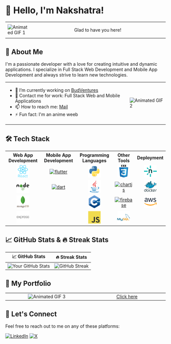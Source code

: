 # 👋 Hello, I'm Nakshatra!
<table width="100%">
  <tr>
    <td>
      <img src="https://i.giphy.com/media/v1.Y2lkPTc5MGI3NjExcGdwdTJnbHp1Z2k0cTNoeWE1bzZna3Y2cmhleHpjejNvMG8yMWpiOSZlcD12MV9pbnRlcm5hbF9naWZfYnlfaWQmY3Q9Zw/c2lbMLWfL1mQ8/giphy.gif" width="500" height="auto" alt="Animated GIF 1" />
<!--  
      Smiling guy : https://i.giphy.com/media/v1.Y2lkPTc5MGI3NjExeDRncTI2OWh4cjY5aXkzc3J4dXlkMDRndzF0d2d1cWQwaTR0eTE1ZiZlcD12MV9pbnRlcm5hbF9naWZfYnlfaWQmY3Q9Zw/aqOUrkDo2fdyE/giphy.gif
      Eren : https://i.giphy.com/media/v1.Y2lkPTc5MGI3NjExcGdwdTJnbHp1Z2k0cTNoeWE1bzZna3Y2cmhleHpjejNvMG8yMWpiOSZlcD12MV9pbnRlcm5hbF9naWZfYnlfaWQmY3Q9Zw/c2lbMLWfL1mQ8/giphy.gif -->
    </td>
    <td width="500">
     <p align="center">Glad to have you here!</p>
    </td>
  </tr>
</table>


## 🚀 About Me
<p>
    I'm a passionate developer with a love for creating intuitive and dynamic applications. I specialize in Full Stack Web Development and Mobile App Development and always strive to learn new technologies.
  </p>

<table width="100%">
  <tr>
    <td>
      <ul>
        <li>🔭 I’m currently working on <a href="https://github.com/codebox283/BudVentures">BudVentures</a></li>
        <li>💬 Contact me for work: Full Stack Web and Mobile Applications</li>
        <li>📫 How to reach me: <a href="mailto:nakshatrabandyopadhyay@gmail.com">Mail</a></li>
        <li>⚡ Fun fact: I'm an anime weeb</li>
      </ul>
    </td>
    <td>
      <img src="https://camo.githubusercontent.com/19db51af5f90f1b152bc0b9078f5fe97053955be5074f03f17019c70345bdcdb/68747470733a2f2f6d69726f2e6d656469756d2e636f6d2f6d61782f313336302f302a37513379765349765f7430696f4a2d5a2e676966" width="500" height="auto" alt="Animated GIF 2" />
    </td>
  </tr>
</table>




## 🛠️ Tech Stack
<table width="100%">
  <tr align="center">
    <th>Web App Development</th>
    <th>Mobile App Development</th>
    <th>Programming Languages</th>
    <th>Other Tools</th>
    <th>Deployment</th>
  </tr>
  <tr>
    <td align="center"><a href="https://reactjs.org/" target="_blank" rel="noreferrer"> <img src="https://raw.githubusercontent.com/devicons/devicon/master/icons/react/react-original-wordmark.svg" alt="react" width="40" height="40"/> </a></td>
    <td align="center"><a href="https://flutter.dev" target="_blank" rel="noreferrer"> <img src="https://www.vectorlogo.zone/logos/flutterio/flutterio-icon.svg" alt="flutter" width="40" height="40"/> </a></td>
    <td align="center"><a href="https://www.python.org" target="_blank" rel="noreferrer"> <img src="https://raw.githubusercontent.com/devicons/devicon/master/icons/python/python-original.svg" alt="python" width="40" height="40"/> </a></td>
    <td align="center"><a href="https://www.w3schools.com/css/" target="_blank" rel="noreferrer"> <img src="https://raw.githubusercontent.com/devicons/devicon/master/icons/css3/css3-original-wordmark.svg" alt="css" width="40" height="40"/> </a></td>
    <td align="center"><a href="https://www.netlify.com/" target="_blank" rel="noreferrer"> <img src="https://raw.githubusercontent.com/devicons/devicon/master/icons/netlify/netlify-original.svg" alt="netlify" width="40" height="40"/> </a></td>
  </tr>
  <tr>
    <td align="center"><a href="https://nodejs.org" target="_blank" rel="noreferrer"> <img src="https://raw.githubusercontent.com/devicons/devicon/master/icons/nodejs/nodejs-original-wordmark.svg" alt="nodejs" width="40" height="40"/> </a></td>
    <td align="center"><a href="https://dart.dev" target="_blank" rel="noreferrer"> <img src="https://www.vectorlogo.zone/logos/dartlang/dartlang-icon.svg" alt="dart" width="40" height="40"/> </a></td>
    <td align="center"><a href="https://www.java.com" target="_blank" rel="noreferrer"> <img src="https://raw.githubusercontent.com/devicons/devicon/master/icons/java/java-original.svg" alt="java" width="40" height="40"/> </a></td>
    <td align="center"><a href="https://www.chartjs.org" target="_blank" rel="noreferrer"> <img src="https://www.chartjs.org/media/logo-title.svg" alt="chartjs" width="40" height="40"/> </a></td>
    <td align="center"><a href="https://www.docker.com/" target="_blank" rel="noreferrer"> <img src="https://raw.githubusercontent.com/devicons/devicon/master/icons/docker/docker-original-wordmark.svg" alt="docker" width="40" height="40"/> </a></td>
  </tr>
  <tr>
    <td align="center"><a href="https://www.mongodb.com/" target="_blank" rel="noreferrer"> <img src="https://raw.githubusercontent.com/devicons/devicon/master/icons/mongodb/mongodb-original-wordmark.svg" alt="mongodb" width="40" height="40"/> </a></td>
    <td align="center"></td>
    <td align="center"><a href="https://www.cplusplus.com/" target="_blank" rel="noreferrer"> <img src="https://raw.githubusercontent.com/devicons/devicon/master/icons/cplusplus/cplusplus-original.svg" alt="c++" width="40" height="40"/> </a></td>
    <td align="center"><a href="https://firebase.google.com/" target="_blank" rel="noreferrer"> <img src="https://www.vectorlogo.zone/logos/firebase/firebase-icon.svg" alt="firebase" width="40" height="40"/> </a></td>
    <td align="center"><a href="https://aws.amazon.com" target="_blank" rel="noreferrer"> <img src="https://raw.githubusercontent.com/devicons/devicon/master/icons/amazonwebservices/amazonwebservices-original-wordmark.svg" alt="aws" width="40" height="40"/> </a></td>
  </tr>
  <tr>
    <td align="center"><a href="https://expressjs.com" target="_blank" rel="noreferrer"> <img src="https://raw.githubusercontent.com/devicons/devicon/master/icons/express/express-original-wordmark.svg" alt="express" width="40" height="40"/> </a></td>
    <td align="center"></td>
    <td align="center"><a href="https://developer.mozilla.org/en-US/docs/Web/JavaScript" target="_blank" rel="noreferrer"> <img src="https://raw.githubusercontent.com/devicons/devicon/master/icons/javascript/javascript-original.svg" alt="javascript" width="40" height="40"/> </a></td>
    <td align="center"><a href="https://www.mysql.com/" target="_blank" rel="noreferrer"> <img src="https://raw.githubusercontent.com/devicons/devicon/master/icons/mysql/mysql-original-wordmark.svg" alt="mysql" width="40" height="40"/> </a></td>
    <td></td>
  </tr>
</table>



## 📈 GitHub Stats & 🔥 Streak Stats

| 📈 GitHub Stats                          | 🔥 Streak Stats                             |
|------------------------------------------|------------------------------------------|
| <img src="https://github-readme-stats.vercel.app/api?username=codebox283&show_icons=true&theme=radical" alt="Your GitHub Stats" /> | <img src="https://github-readme-streak-stats.herokuapp.com/?user=codebox283&theme=radical" alt="GitHub Streak" /> |


## 📣 My Portfolio
<table width="100%">
  <tr>
    <td align="center" width="500">
      <img src="https://i.giphy.com/media/v1.Y2lkPTc5MGI3NjExcDhtMm5oMWlkNHlmbGF5MGt3eGhpbXRkeXpxMXI4OXJnczVnenp1NCZlcD12MV9pbnRlcm5hbF9naWZfYnlfaWQmY3Q9Zw/rG1op9e1QFBvi/giphy.gif" alt="Animated GIF 3" />
    </td>
    <td align="center" width="500">
      <a href="https://nakshatra-portfolio.netlify.app/" target="_blank" rel="noreferrer">Click here</a>
    </td>
  </tr>
</table>


## 🤝 Let's Connect

Feel free to reach out to me on any of these platforms:

<div>
  <a href="https://www.linkedin.com/in/nakshatra-bandyopadhyay/" target="_blank"><img src="https://img.icons8.com/ios-filled/50/0077B5/linkedin-circled.png" alt="LinkedIn" width="auto" height="40"/></a>
  <a href="https://x.com/itsnakshatra" target="_blank"><img src="https://cdn.freelogovectors.net/wp-content/uploads/2023/07/twitter-x-logo-freelogovectors.net_.png" alt="X" width="auto" height="40"/></a>
</div>
